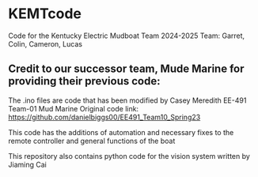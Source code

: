 # KEMTcode

Code for the Kentucky Electric Mudboat Team 2024-2025
Team: Garret, Colin, Cameron, Lucas

## Credit to our successor team, Mude Marine for providing their previous code:

The .ino files are code that has been modified by Casey Meredith EE-491 Team-01 Mud Marine 
Original code link: <https://github.com/danielbiggs00/EE491_Team10_Spring23>

This code has the additions of automation and necessary fixes to the remote controller and general functions of the boat

This repository also contains python code for the vision system written by Jiaming Cai
